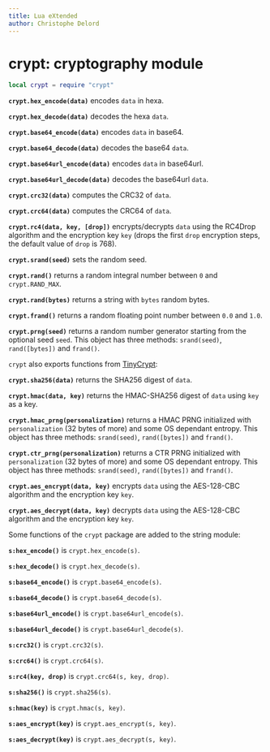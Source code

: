 ```yaml
---
title: Lua eXtended
author: Christophe Delord
---
```


# crypt: cryptography module

```lua
local crypt = require "crypt"
```

**`crypt.hex_encode(data)`** encodes `data` in hexa.

**`crypt.hex_decode(data)`** decodes the hexa `data`.

**`crypt.base64_encode(data)`** encodes `data` in base64.

**`crypt.base64_decode(data)`** decodes the base64 `data`.

**`crypt.base64url_encode(data)`** encodes `data` in base64url.

**`crypt.base64url_decode(data)`** decodes the base64url `data`.

**`crypt.crc32(data)`** computes the CRC32 of `data`.

**`crypt.crc64(data)`** computes the CRC64 of `data`.

**`crypt.rc4(data, key, [drop])`** encrypts/decrypts `data` using the RC4Drop
algorithm and the encryption key `key` (drops the first `drop` encryption
steps, the default value of `drop` is 768).

**`crypt.srand(seed)`** sets the random seed.

**`crypt.rand()`** returns a random integral number between `0` and `crypt.RAND_MAX`.

**`crypt.rand(bytes)`** returns a string with `bytes` random bytes.

**`crypt.frand()`** returns a random floating point number between `0.0` and `1.0`.

**`crypt.prng(seed)`** returns a random number generator starting from the
optional seed `seed`. This object has three methods: `srand(seed)`,
`rand([bytes])` and `frand()`.

`crypt` also exports functions from
[TinyCrypt](https://github.com/intel/tinycrypt):

**`crypt.sha256(data)`** returns the SHA256 digest of `data`.

**`crypt.hmac(data, key)`** returns the HMAC-SHA256 digest of `data` using `key`
as a key.

**`crypt.hmac_prng(personalization)`** returns a HMAC PRNG initialized with
`personalization` (32 bytes of more) and some OS dependant entropy. This object
has three methods: `srand(seed)`, `rand([bytes])` and `frand()`.

**`crypt.ctr_prng(personalization)`** returns a CTR PRNG initialized with
`personalization` (32 bytes of more) and some OS dependant entropy. This object
has three methods: `srand(seed)`, `rand([bytes])` and `frand()`.

**`crypt.aes_encrypt(data, key)`** encrypts `data` using the AES-128-CBC
algorithm and the encryption key `key`.

**`crypt.aes_decrypt(data, key)`** decrypts `data` using the AES-128-CBC
algorithm and the encryption key `key`.

Some functions of the `crypt` package are added to the string module:

**`s:hex_encode()`** is `crypt.hex_encode(s)`.

**`s:hex_decode()`** is `crypt.hex_decode(s)`.

**`s:base64_encode()`** is `crypt.base64_encode(s)`.

**`s:base64_decode()`** is `crypt.base64_decode(s)`.

**`s:base64url_encode()`** is `crypt.base64url_encode(s)`.

**`s:base64url_decode()`** is `crypt.base64url_decode(s)`.

**`s:crc32()`** is `crypt.crc32(s)`.

**`s:crc64()`** is `crypt.crc64(s)`.

**`s:rc4(key, drop)`** is `crypt.crc64(s, key, drop)`.

**`s:sha256()`** is `crypt.sha256(s)`.

**`s:hmac(key)`** is `crypt.hmac(s, key)`.

**`s:aes_encrypt(key)`** is `crypt.aes_encrypt(s, key)`.

**`s:aes_decrypt(key)`** is `crypt.aes_decrypt(s, key)`.
